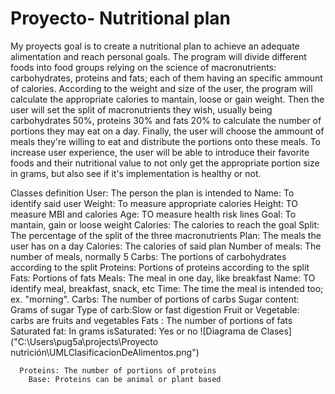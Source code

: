 # Proyecto- Nutritional plan
My proyects goal is to create a nutritional plan to achieve an adequate alimentation and reach personal goals. The program will divide different foods into food groups relying on the science of macronutrients: carbohydrates, proteins and fats; each of them having an specific ammount of calories. According to the weight and size of the user, the program will calculate the appropriate calories to mantain, loose or gain weight. Then the user will set the split of macronutrients they wish, usually being carbohydrates 50%, proteins 30% and fats 20% to calculate the number of portions they may eat on a day.
Finally, the user will choose the ammount of meals they're willing to eat and distribute the portions onto these meals. To increase user experience, the user will be able to introduce their favorite foods and their nutritional value to not only get the appropriate portion size in grams, but also see if it's implementation is healthy or not.

Classes definition
User: The person the plan is intended to
  Name: To identify said user
  Weight: To measure appropriate calories
  Height: TO measure MBI and calories
  Age: TO measure health risk lines
  Goal: To mantain, gain or loose weight
  Calories: The calories to reach the goal
  Split: The percentage of the split of the three macronutrients
  Plan: The meals the user has on a day
    Calories: The calories of said plan
    Number of meals: The number of meals, normally 5
    Carbs: The portions of carbohydrates according to the split
    Proteins: Portions of proteins according to the split
    Fats: Portions of fats
    Meals: The meal in one day, like breakfast
      Name: TO identify meal, breakfast, snack, etc
      Time: The time the meal is intended too; ex. "morning".
      Carbs: The number of portions of carbs
        Sugar content: Grams of sugar
        Type of carb:Slow or fast digestion
        Fruit or Vegetable: carbs are fruits and vegetables
      Fats : The number of portions of fats
        Saturated fat: In grams
        isSaturated: Yes or no
![Diagrama de Clases]("C:\Users\pug5a\projects\Proyecto nutrición\UMLClasificacionDeAlimentos.png")


        
      Proteins: The number of portions of proteins
        Base: Proteins can be animal or plant based
